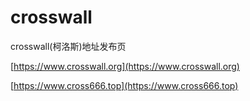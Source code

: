 # crosswall
crosswall(柯洛斯)地址发布页

[https://www.crosswall.org](https://www.crosswall.org)

[https://www.cross666.top](https://www.cross666.top)
